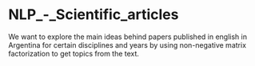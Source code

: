 # NLP_-_Scientific_articles

We want to explore the main ideas behind papers published in english in Argentina for certain disciplines and years by using non-negative matrix factorization to get topics from the text. 
